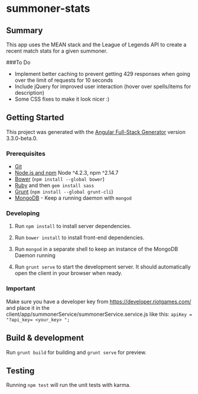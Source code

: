 # summoner-stats

## Summary
This app uses the MEAN stack and the League of Legends API to create a recent match stats for a given summoner.

###To Do
- Implement better caching to prevent getting 429 responses when going over the limit of requests for 10 seconds
- Include jQuery for improved user interaction (hover over spells/items for description)
- Some CSS fixes to make it look nicer :)

## Getting Started

This project was generated with the [Angular Full-Stack Generator](https://github.com/DaftMonk/generator-angular-fullstack) version 3.3.0-beta.0.

### Prerequisites

- [Git](https://git-scm.com/)
- [Node.js and npm](nodejs.org) Node ^4.2.3, npm ^2.14.7
- [Bower](bower.io) (`npm install --global bower`)
- [Ruby](https://www.ruby-lang.org) and then `gem install sass`
- [Grunt](http://gruntjs.com/) (`npm install --global grunt-cli`)
- [MongoDB](https://www.mongodb.org/) - Keep a running daemon with `mongod`

### Developing

1. Run `npm install` to install server dependencies.

2. Run `bower install` to install front-end dependencies.

3. Run `mongod` in a separate shell to keep an instance of the MongoDB Daemon running

4. Run `grunt serve` to start the development server. It should automatically open the client in your browser when ready.

### Important

Make sure you have a developer key from https://developer.riotgames.com/ and place it in the client/app/summonerService/summonerService.service.js like this:
`apiKey = "?api_key= <your_key> ";`

## Build & development

Run `grunt build` for building and `grunt serve` for preview.

## Testing

Running `npm test` will run the unit tests with karma.
